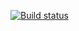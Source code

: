 [![Build status](https://ci.appveyor.com/api/projects/status/1gfbfnhr3q00tfe7/branch/master?svg=true)](https://ci.appveyor.com/project/leyli05/rest/branch/master)
